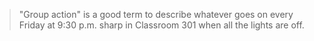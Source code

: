 > "Group action" is a good term to describe whatever goes on every Friday at 9:30 p.m. sharp in Classroom 301 when all the lights are off.

